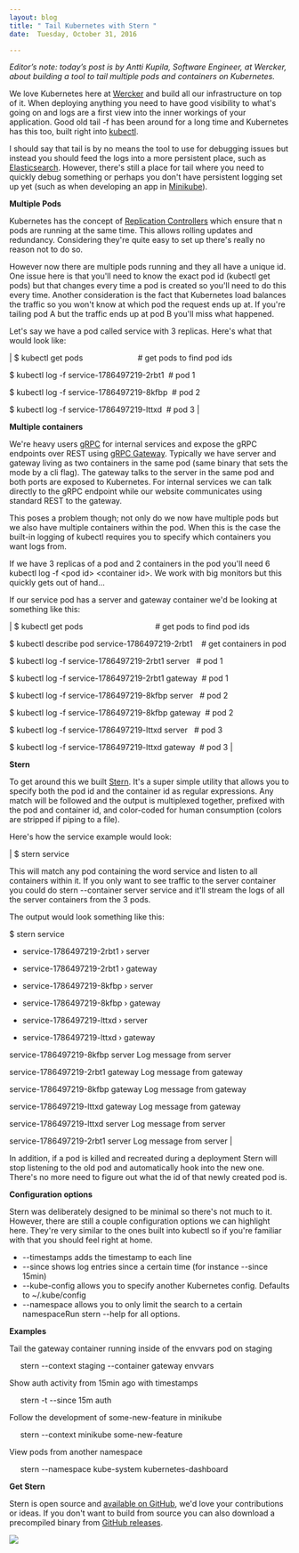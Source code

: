 ```yaml
---
layout: blog
title: " Tail Kubernetes with Stern "
date:  Tuesday, October 31, 2016 

---
```

_Editor’s note: today’s post is by Antti Kupila, Software Engineer, at Wercker, about building a tool to tail multiple pods and containers on Kubernetes._  
  
We love Kubernetes here at [Wercker](http://wercker.com/) and build all our infrastructure on top of it. When deploying anything you need to have good visibility to what's going on and logs are a first view into the inner workings of your application. Good old tail -f has been around for a long time and Kubernetes has this too, built right into [kubectl](http://kubernetes.io/docs/user-guide/kubectl-overview/).  
  
I should say that tail is by no means the tool to use for debugging issues but instead you should feed the logs into a more persistent place, such as [Elasticsearch](https://www.elastic.co/products/elasticsearch). However, there's still a place for tail where you need to quickly debug something or perhaps you don't have persistent logging set up yet (such as when developing an app in [Minikube](https://github.com/kubernetes/minikube)).  
  
**Multiple Pods**  
  
Kubernetes has the concept of [Replication Controllers](http://kubernetes.io/docs/user-guide/replication-controller/) which ensure that n pods are running at the same time. This allows rolling updates and redundancy. Considering they're quite easy to set up there's really no reason not to do so.  
  
However now there are multiple pods running and they all have a unique id. One issue here is that you'll need to know the exact pod id (kubectl get pods) but that changes every time a pod is created so you'll need to do this every time. Another consideration is the fact that Kubernetes load balances the traffic so you won't know at which pod the request ends up at. If you're tailing pod A but the traffic ends up at pod B you'll miss what happened.  
  
Let's say we have a pod called service with 3 replicas. Here's what that would look like:  
  

| 
$ kubectl get pods &nbsp;&nbsp;&nbsp;&nbsp;&nbsp;&nbsp;&nbsp;&nbsp;&nbsp;&nbsp;&nbsp;&nbsp;&nbsp;&nbsp;&nbsp;&nbsp;&nbsp;&nbsp;&nbsp;&nbsp;&nbsp;&nbsp;&nbsp;&nbsp;# get pods to find pod ids

$ kubectl log -f service-1786497219-2rbt1 &nbsp;# pod 1

$ kubectl log -f service-1786497219-8kfbp &nbsp;# pod 2

$ kubectl log -f service-1786497219-lttxd &nbsp;# pod 3
 |

  
**Multiple containers**

  

We're heavy users [gRPC](http://www.grpc.io/) for internal services and expose the gRPC endpoints over REST using [gRPC Gateway](https://github.com/grpc-ecosystem/grpc-gateway). Typically we have server and gateway living as two containers in the same pod (same binary that sets the mode by a cli flag). The gateway talks to the server in the same pod and both ports are exposed to Kubernetes. For internal services we can talk directly to the gRPC endpoint while our website communicates using standard REST to the gateway.

  

This poses a problem though; not only do we now have multiple pods but we also have multiple containers within the pod. When this is the case the built-in logging of kubectl requires you to specify which containers you want logs from.

  

If we have 3 replicas of a pod and 2 containers in the pod you'll need 6 kubectl log -f \<pod id\> \<container id\>. We work with big monitors but this quickly gets out of hand…

If our service pod has a server and gateway container we'd be looking at something like this:

  

| 
$ kubectl get pods &nbsp;&nbsp;&nbsp;&nbsp;&nbsp;&nbsp;&nbsp;&nbsp;&nbsp;&nbsp;&nbsp;&nbsp;&nbsp;&nbsp;&nbsp;&nbsp;&nbsp;&nbsp;&nbsp;&nbsp;&nbsp;&nbsp;&nbsp;&nbsp;&nbsp;&nbsp;&nbsp;&nbsp;&nbsp;&nbsp;&nbsp;&nbsp;# get pods to find pod ids

$ kubectl describe pod service-1786497219-2rbt1 &nbsp;&nbsp;&nbsp;# get containers in pod

$ kubectl log -f service-1786497219-2rbt1 server &nbsp;&nbsp;# pod 1

$ kubectl log -f service-1786497219-2rbt1 gateway &nbsp;# pod 1

$ kubectl log -f service-1786497219-8kfbp server &nbsp;&nbsp;# pod 2

$ kubectl log -f service-1786497219-8kfbp gateway &nbsp;# pod 2

$ kubectl log -f service-1786497219-lttxd server &nbsp;&nbsp;# pod 3

$ kubectl log -f service-1786497219-lttxd gateway &nbsp;# pod 3
 |

  

**Stern**

  

To get around this we built [Stern](https://github.com/wercker/stern). It's a super simple utility that allows you to specify both the pod id and the container id as regular expressions. Any match will be followed and the output is multiplexed together, prefixed with the pod and container id, and color-coded for human consumption (colors are stripped if piping to a file).

  

Here's how the service example would look:

  

| 
$ stern service

This will match any pod containing the word service and listen to all containers within it. If you only want to see traffic to the server container you could do stern --container server service and it'll stream the logs of all the server containers from the 3 pods.

The output would look something like this:

$ stern service

+ service-1786497219-2rbt1 › server

+ service-1786497219-2rbt1 › gateway

+ service-1786497219-8kfbp › server

+ service-1786497219-8kfbp › gateway

+ service-1786497219-lttxd › server

+ service-1786497219-lttxd › gateway

service-1786497219-8kfbp server Log message from server

service-1786497219-2rbt1 gateway Log message from gateway

service-1786497219-8kfbp gateway Log message from gateway

service-1786497219-lttxd gateway Log message from gateway

service-1786497219-lttxd server Log message from server

service-1786497219-2rbt1 server Log message from server
 |

  

In addition, if a pod is killed and recreated during a deployment Stern will stop listening to the old pod and automatically hook into the new one. There's no more need to figure out what the id of that newly created pod is.

  

**Configuration options**

  

Stern was deliberately designed to be minimal so there's not much to it. However, there are still a couple configuration options we can highlight here. They're very similar to the ones built into kubectl so if you're familiar with that you should feel right at home.

- --timestamps adds the timestamp to each line
- --since shows log entries since a certain time (for instance --since 15min)
- --kube-config allows you to specify another Kubernetes config. Defaults to ~/.kube/config
- --namespace allows you to only limit the search to a certain namespaceRun stern --help for all options.

**Examples**

  

Tail the gateway container running inside of the envvars pod on staging

&nbsp; &nbsp; &nbsp;stern --context staging --container gateway envvars

Show auth activity from 15min ago with timestamps

&nbsp; &nbsp; &nbsp;stern -t --since 15m auth

Follow the development of some-new-feature in minikube

&nbsp; &nbsp; &nbsp;stern --context minikube some-new-feature

View pods from another namespace

&nbsp; &nbsp; &nbsp;stern --namespace kube-system kubernetes-dashboard

  

**Get Stern**

  

Stern is open source and [available on GitHub](https://github.com/wercker/stern), we'd love your contributions or ideas. If you don't want to build from source you can also download a precompiled binary from [GitHub releases](https://github.com/wercker/stern/releases).&nbsp;  
  

[![](https://4.bp.blogspot.com/-oNscZEvpzVw/WBeWc4cW4zI/AAAAAAAAAyw/71okg07IPHM6dtBOubO_0kxdYxzwoUGOACLcB/s640/stern-long.gif)](https://4.bp.blogspot.com/-oNscZEvpzVw/WBeWc4cW4zI/AAAAAAAAAyw/71okg07IPHM6dtBOubO_0kxdYxzwoUGOACLcB/s1600/stern-long.gif)
  

  

  

  

  


